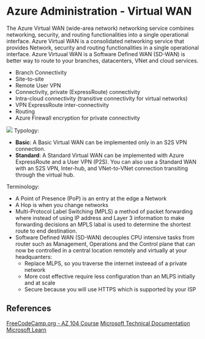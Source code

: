 
# Azure Administration - Virtual WAN

The Azure Virtual WAN (wide-area network) networking service combines networking, security, and routing functionalities into a single operational interface. Azure Virtual WAN is a consolidated networking service that provides Network, security and routing functionalities in a single operational interface. Azure Virtuual WAN is a Software Defined WAN (SD-WAN) is better way to route to your branches, datacenters, VNet and cloud services.
- Branch Connectivity
- Site-to-site
- Remote User VPN
- Connectivity, private (ExpressRoute) connectivity
- Intra-cloud connectivity (transitive connectivity for virtual networks)
- VPN ExpressRoute inter-connectivity
- Routing
- Azure Firewall encryption for private connectivity

![](azurewansimage.png)
Typology:
-  **Basic**: A Basic Virtual WAN can be implemented only in an S2S VPN connection.
-  **Standard**: A Standard Virtual WAN can be implemented with Azure ExpressRoute and a User VPN (P2S). You can also use a Standard WAN with an S2S VPN, Inter-hub, and VNet-to-VNet connection transiting through the virtual hub.

Terminology:
- A Point of Presence (PoP) is an entry at the edge a Network
- A Hop is when you change networks
- Multi-Protocol Label Switching (MPLS) a method of packet forwarding where instead of using IP address and Layer 3 information to make forwarding decisions an MPLS labal is used to determine the shortest route to end destination.
- Software Defined WAN (SD-WAN) decouples CPU intensive tasks from router such as Management, Operations and the Control plane that can now be controlled in a central location remotely and virtually at your headquanters:
	- Replace MLPS, so you traverse the internet insteead of a private network
	- More cost effective require less configuration than an MLPS initially and at scale
	- Secure because you will use HTTPS which is supported by your ISP

## References

[FreeCodeCamp.org - AZ 104 Course](https://www.youtube.com/watch?v=10PbGbTUSAg&t=3458s)
[Microsoft Technical Documentation](https://learn.microsoft.com/en-us/docs/)
[Microsoft Learn](https://learn.microsoft.com/en-us/)